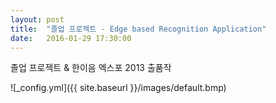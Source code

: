 ```yaml
---
layout: post
title:  "졸업 프로젝트 - Edge based Recognition Application"
date:   2016-01-29 17:30:00
---
```

졸업 프로젝트 & 한이음 엑스포 2013 출품작

![_config.yml]({{ site.baseurl }}/images/default.bmp)
